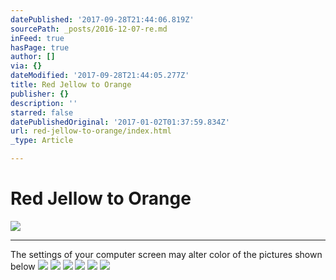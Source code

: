 ```yaml
---
datePublished: '2017-09-28T21:44:06.819Z'
sourcePath: _posts/2016-12-07-re.md
inFeed: true
hasPage: true
author: []
via: {}
dateModified: '2017-09-28T21:44:05.277Z'
title: Red Jellow to Orange
publisher: {}
description: ''
starred: false
datePublishedOriginal: '2017-01-02T01:37:59.834Z'
url: red-jellow-to-orange/index.html
_type: Article

---
```

# Red Jellow to Orange
![](https://the-grid-user-content.s3-us-west-2.amazonaws.com/55866ec9-6afe-41ef-8d7a-9b704af24548.jpg)

---

The settings of your computer screen may alter color of the pictures shown below
![](https://the-grid-user-content.s3-us-west-2.amazonaws.com/71e94e84-8505-4515-ac89-9eaeffa87e17.jpg)
![](https://the-grid-user-content.s3-us-west-2.amazonaws.com/79e45f12-6a91-4d11-97ab-aad316a93bc3.jpg)
![](https://the-grid-user-content.s3-us-west-2.amazonaws.com/d5833cff-99db-4424-a981-9bfc16c61659.jpg)
![](https://the-grid-user-content.s3-us-west-2.amazonaws.com/9a96dfd2-0f5c-4abd-8fb3-6ee9957ab14c.jpg)
![](https://the-grid-user-content.s3-us-west-2.amazonaws.com/107cd4b5-95a7-4ba8-8128-e0e01c15a475.jpg)
![](https://the-grid-user-content.s3-us-west-2.amazonaws.com/992d2522-2c2b-4f78-88ec-7e6e42390131.jpg)